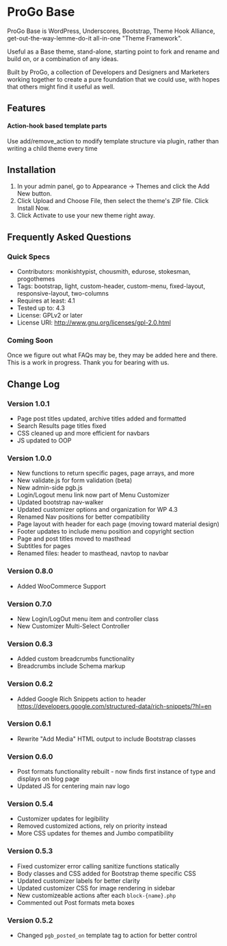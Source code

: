 # ProGo Base
ProGo Base is WordPress, Underscores, Bootstrap, Theme Hook Alliance, get-out-the-way-lemme-do-it all-in-one "Theme Framework".

Useful as a Base theme, stand-alone, starting point to fork and rename and build on, or a combination of any ideas.

Built by ProGo, a collection of Developers and Designers and Marketers working together to create a pure foundation that we could use, with hopes that others might find it useful as well.

## Features
#### Action-hook based template parts
Use add/remove_action to modify template structure via plugin, rather than writing a child theme every time

## Installation

1. In your admin panel, go to Appearance -> Themes and click the Add New button.
2. Click Upload and Choose File, then select the theme's ZIP file. Click Install Now.
3. Click Activate to use your new theme right away.

## Frequently Asked Questions

### Quick Specs

* Contributors: monkishtypist, chousmith, edurose, stokesman, progothemes
* Tags: bootstrap, light, custom-header, custom-menu, fixed-layout, responsive-layout, two-columns
* Requires at least: 4.1
* Tested up to: 4.3
* License: GPLv2 or later
* License URI: http://www.gnu.org/licenses/gpl-2.0.html

### Coming Soon

Once we figure out what FAQs may be, they may be added here and there. This is a work in progress. Thank you for bearing with us.

## Change Log

### Version 1.0.1
* Page post titles updated, archive titles added and formatted
* Search Results page titles fixed
* CSS cleaned up and more efficient for navbars
* JS updated to OOP

### Version 1.0.0
* New functions to return specific pages, page arrays, and more
* New validate.js for form validation (beta)
* New admin-side pgb.js
* Login/Logout menu link now part of Menu Customizer
* Updated bootstrap nav-walker
* Updated customizer options and organization for WP 4.3
* Renamed Nav positions for better compatibility
* Page layout with header for each page (moving toward material design)
* Footer updates to include menu position and copyright section
* Page and post titles moved to masthead
* Subtitles for pages
* Renamed files: header to masthead, navtop to navbar

### Version 0.8.0
* Added WooCommerce Support

### Version 0.7.0
* New Login/LogOut menu item and controller class
* New Customizer Multi-Select Controller

### Version 0.6.3
* Added custom breadcrumbs functionality
* Breadcrumbs include Schema markup

### Version 0.6.2
* Added Google Rich Snippets action to header https://developers.google.com/structured-data/rich-snippets/?hl=en

### Version 0.6.1
* Rewrite "Add Media" HTML output to include Bootstrap classes

### Version 0.6.0
* Post formats functionality rebuilt - now finds first instance of type and displays on blog page
* Updated JS for centering main nav logo

### Version 0.5.4
* Customizer updates for legibility
* Removed customized actions, rely on priority instead
* More CSS updates for themes and Jumbo compatibility

### Version 0.5.3

* Fixed customizer error calling sanitize functions statically
* Body classes and CSS added for Bootstrap theme specific CSS
* Updated customizer labels for better clarity
* Updated customizer CSS for image rendering in sidebar
* New customizeable actions after each `block-{name}.php`
* Commented out Post formats meta boxes

### Version 0.5.2

* Changed `pgb_posted_on` template tag to action for better control